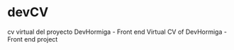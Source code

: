 # devCV
cv virtual del proyecto DevHormiga - Front end
Virtual CV of DevHormiga - Front end project
